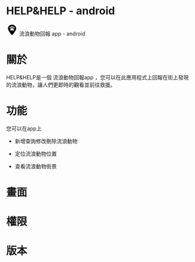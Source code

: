 # HELP&HELP - android
![圖片參考名稱](https://raw.githubusercontent.com/C107165108/animal-app/main/animal/src/images/marker.png "Logo")
流浪動物回報 app - android

# 關於

HELP&HELP是一個 流浪動物回報app ，您可以在此應用程式上回報在街上發現的流浪動物，讓人們更即時的觀看並前往救援。

# 功能
您可以在app上 

- 新增查詢修改刪除流浪動物

- 定位流浪動物位置

- 查看流浪動物街景

# 畫面

# 權限

# 版本
